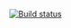 [![Build status](https://ci.appveyor.com/api/projects/status/4frmqi1q4j9exyy9/branch/main?svg=true)](https://ci.appveyor.com/project/captainchaan/postman-echo/branch/main)
